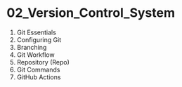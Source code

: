 # 02_Version_Control_System

1. Git Essentials
2. Configuring Git
3. Branching
4. Git Workflow
5. Repository (Repo)
6. Git Commands
7. GitHub Actions
